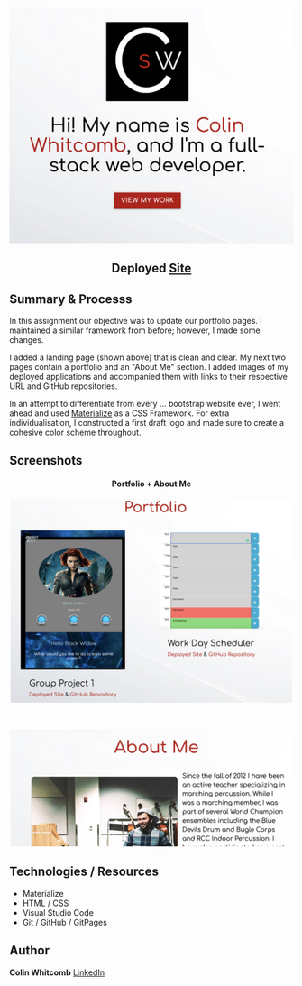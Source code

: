 
<div style="text-align:center">
    <img src="assets/ss1.png" width="650" />
</div>

<h2 align="center">
Deployed <a href="https://colin-whitcomb.github.io/Portfolio/">Site</a>
</h2>

## Summary & Processs

In this assignment our objective was to update our portfolio pages. I maintained a similar framework from before; however, I made some changes.

I added a landing page (shown above) that is clean and clear. My next two pages contain a portfolio and an "About Me" section. I added images of my deployed applications and accompanied them with links to their respective URL and GitHub repositories.

In an attempt to differentiate from every ... bootstrap website ever, I went ahead and used <a href="https://materializecss.com/">Materialize</a>
as a CSS Framework. For extra individualisation, I constructed a first draft logo and made sure to create a cohesive color scheme throughout. 

## Screenshots 

<h4 align="center">
Portfolio + About Me
</h4>


<p style="text-align:center">
    <img src="assets/ss2.png" width="500" />
</p>
<br>
<p style="text-align:center">
    <img src="assets/ss3.png" width="500" />
</p>


## Technologies / Resources
- Materialize 
- HTML / CSS  
- Visual Studio Code
- Git / GitHub / GitPages

## Author

**Colin Whitcomb** [LinkedIn](https://www.linkedin.com/in/colin-whitcomb-b808301a6/)




